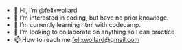 - 👋 Hi, I’m @felixwollard
- 👀 I’m interested in coding, but have no prior knowldge.
- 🌱 I’m currently learning html with codecamp.
- 💞️ I’m looking to collaborate on anything so I can practice
- 📫 How to reach me felixwollard@gmail.com

<!---
felixwollard/felixwollard is a ✨ special ✨ repository because its `README.md` (this file) appears on your GitHub profile.
You can click the Preview link to take a look at your changes.
--->
